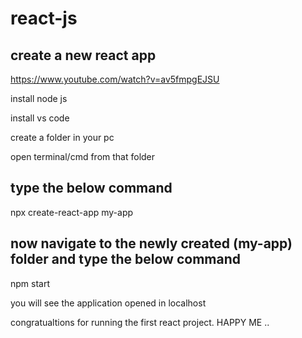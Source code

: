 # react-js
create a new react app
-------------------------


https://www.youtube.com/watch?v=av5fmpgEJSU


install node js

install vs code

create a folder in your pc

open terminal/cmd from that folder

type the below command
----------------------

npx create-react-app my-app


now navigate to the newly created (my-app) folder 
and type the below command
-------------------------

npm start

you will see the application opened in localhost

congratualtions for running the first react project. HAPPY ME ..
